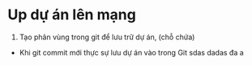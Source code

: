 
# Up dự án lên mạng
1. Tạo phân vùng trong git để lưu trữ dự án, (chỗ chứa)
- Khi git commit mới thực sự lưu dự án vào trong Git
sdas
dadas
đa
a


